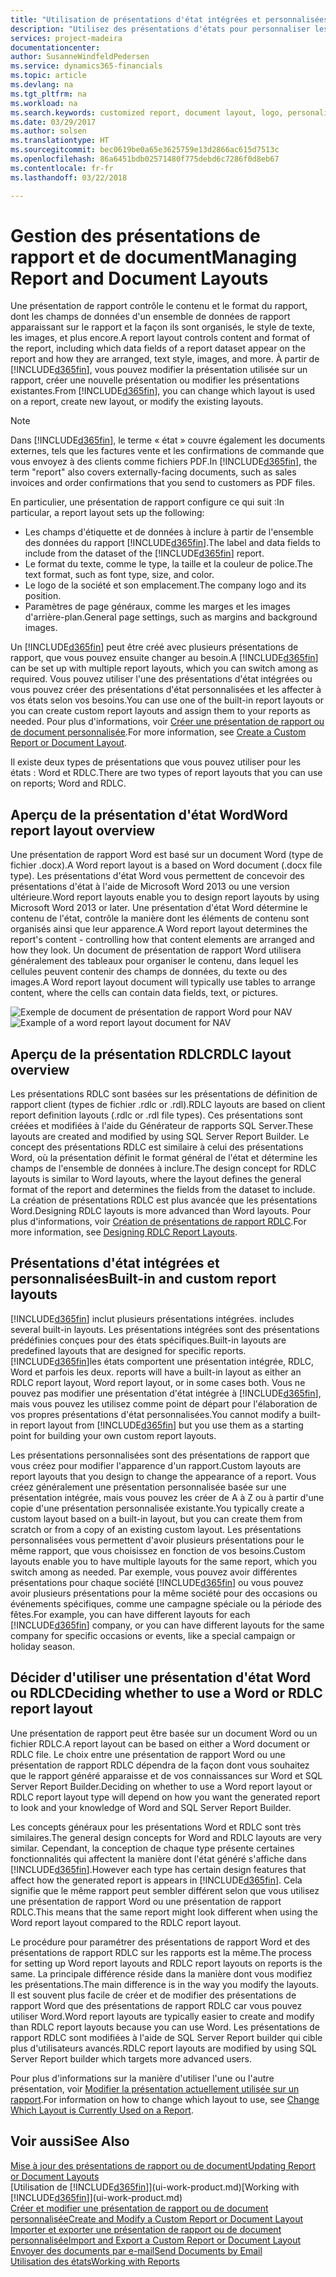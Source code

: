 ```yaml
---
title: "Utilisation de présentations d'état intégrées et personnalisées pour les états et les documents | Microsoft Docs"
description: "Utilisez des présentations d'états pour personnaliser les documents, par exemple, pour personnaliser la police, le logo, ou la mise en page des fichiers PDF que vous envoyez aux clients."
services: project-madeira
documentationcenter: 
author: SusanneWindfeldPedersen
ms.service: dynamics365-financials
ms.topic: article
ms.devlang: na
ms.tgt_pltfrm: na
ms.workload: na
ms.search.keywords: customized report, document layout, logo, personalize
ms.date: 03/29/2017
ms.author: solsen
ms.translationtype: HT
ms.sourcegitcommit: bec0619be0a65e3625759e13d2866ac615d7513c
ms.openlocfilehash: 86a6451bdb02571480f775debd6c7286f0d8eb67
ms.contentlocale: fr-fr
ms.lasthandoff: 03/22/2018

---
```

# <a name="managing-report-and-document-layouts"></a><span data-ttu-id="ce5b5-103">Gestion des présentations de rapport et de document</span><span class="sxs-lookup"><span data-stu-id="ce5b5-103">Managing Report and Document Layouts</span></span>
<span data-ttu-id="ce5b5-104">Une présentation de rapport contrôle le contenu et le format du rapport, dont les champs de données d'un ensemble de données de rapport apparaissant sur le rapport et la façon ils sont organisés, le style de texte, les images, et plus encore.</span><span class="sxs-lookup"><span data-stu-id="ce5b5-104">A report layout controls content and format of the report, including which data fields of a report dataset appear on the report and how they are arranged, text style, images, and more.</span></span> <span data-ttu-id="ce5b5-105">À partir de [!INCLUDE[d365fin](includes/d365fin_md.md)], vous pouvez modifier la présentation utilisée sur un rapport, créer une nouvelle présentation ou modifier les présentations existantes.</span><span class="sxs-lookup"><span data-stu-id="ce5b5-105">From [!INCLUDE[d365fin](includes/d365fin_md.md)], you can change which layout is used on a report, create new layout, or modify the existing layouts.</span></span>

> [!NOTE]  
>   <span data-ttu-id="ce5b5-106">Dans [!INCLUDE[d365fin](includes/d365fin_md.md)], le terme « état » couvre également les documents externes, tels que les factures vente et les confirmations de commande que vous envoyez à des clients comme fichiers PDF.</span><span class="sxs-lookup"><span data-stu-id="ce5b5-106">In [!INCLUDE[d365fin](includes/d365fin_md.md)], the term "report" also covers externally-facing documents, such as sales invoices and order confirmations that you send to customers as PDF files.</span></span>

<span data-ttu-id="ce5b5-107">En particulier, une présentation de rapport configure ce qui suit :</span><span class="sxs-lookup"><span data-stu-id="ce5b5-107">In particular, a report layout sets up the following:</span></span>

* <span data-ttu-id="ce5b5-108">Les champs d'étiquette et de données à inclure à partir de l'ensemble des données du rapport [!INCLUDE[d365fin](includes/d365fin_md.md)].</span><span class="sxs-lookup"><span data-stu-id="ce5b5-108">The label and data fields to include from the dataset of the [!INCLUDE[d365fin](includes/d365fin_md.md)] report.</span></span>
* <span data-ttu-id="ce5b5-109">Le format du texte, comme le type, la taille et la couleur de police.</span><span class="sxs-lookup"><span data-stu-id="ce5b5-109">The text format, such as font type, size, and color.</span></span>
* <span data-ttu-id="ce5b5-110">Le logo de la société et son emplacement.</span><span class="sxs-lookup"><span data-stu-id="ce5b5-110">The company logo and its position.</span></span>
* <span data-ttu-id="ce5b5-111">Paramètres de page généraux, comme les marges et les images d'arrière-plan.</span><span class="sxs-lookup"><span data-stu-id="ce5b5-111">General page settings, such as margins and background images.</span></span>

<span data-ttu-id="ce5b5-112">Un [!INCLUDE[d365fin](includes/d365fin_md.md)] peut être créé avec plusieurs présentations de rapport, que vous pouvez ensuite changer au besoin.</span><span class="sxs-lookup"><span data-stu-id="ce5b5-112">A [!INCLUDE[d365fin](includes/d365fin_md.md)] can be set up with multiple report layouts, which you can switch among as required.</span></span> <span data-ttu-id="ce5b5-113">Vous pouvez utiliser l'une des présentations d'état intégrées ou vous pouvez créer des présentations d'état personnalisées et les affecter à vos états selon vos besoins.</span><span class="sxs-lookup"><span data-stu-id="ce5b5-113">You can use one of the built-in report layouts or you can create custom report layouts and assign them to your reports as needed.</span></span> <span data-ttu-id="ce5b5-114">Pour plus d'informations, voir [Créer une présentation de rapport ou de document personnalisée](ui-how-create-custom-report-layout.md).</span><span class="sxs-lookup"><span data-stu-id="ce5b5-114">For more information, see [Create a Custom Report or Document Layout](ui-how-create-custom-report-layout.md).</span></span>

<span data-ttu-id="ce5b5-115">Il existe deux types de présentations que vous pouvez utiliser pour les états : Word et RDLC.</span><span class="sxs-lookup"><span data-stu-id="ce5b5-115">There are two types of report layouts that you can use on reports; Word and RDLC.</span></span>

## <a name="word-report-layout-overview"></a><span data-ttu-id="ce5b5-116">Aperçu de la présentation d'état Word</span><span class="sxs-lookup"><span data-stu-id="ce5b5-116">Word report layout overview</span></span>
<span data-ttu-id="ce5b5-117">Une présentation de rapport Word est basé sur un document Word (type de fichier .docx).</span><span class="sxs-lookup"><span data-stu-id="ce5b5-117">A Word report layout is a based on Word document (.docx file type).</span></span> <span data-ttu-id="ce5b5-118">Les présentations d'état Word vous permettent de concevoir des présentations d'état à l'aide de Microsoft Word 2013 ou une version ultérieure.</span><span class="sxs-lookup"><span data-stu-id="ce5b5-118">Word report layouts enable you to design report layouts by using Microsoft Word 2013 or later.</span></span> <span data-ttu-id="ce5b5-119">Une présentation d'état Word détermine le contenu de l'état, contrôle la manière dont les éléments de contenu sont organisés ainsi que leur apparence.</span><span class="sxs-lookup"><span data-stu-id="ce5b5-119">A Word report layout determines the report's content - controlling how that content elements are arranged and how they look.</span></span> <span data-ttu-id="ce5b5-120">Un document de présentation de rapport Word utilisera généralement des tableaux pour organiser le contenu, dans lequel les cellules peuvent contenir des champs de données, du texte ou des images.</span><span class="sxs-lookup"><span data-stu-id="ce5b5-120">A Word report layout document will typically use tables to arrange content, where the cells can contain data fields, text, or pictures.</span></span>

 <span data-ttu-id="ce5b5-121">![Exemple de document de présentation de rapport Word pour NAV](media/nav_wordreportlayout_edit_in_word_example.png "NAV_WordReportLayout_Edit_In_Word_Example")</span><span class="sxs-lookup"><span data-stu-id="ce5b5-121">![Example of a word report layout document for NAV](media/nav_wordreportlayout_edit_in_word_example.png "NAV_WordReportLayout_Edit_In_Word_Example")</span></span>  

## <a name="rdlc-layout-overview"></a><span data-ttu-id="ce5b5-122">Aperçu de la présentation RDLC</span><span class="sxs-lookup"><span data-stu-id="ce5b5-122">RDLC layout overview</span></span>
<span data-ttu-id="ce5b5-123">Les présentations RDLC sont basées sur les présentations de définition de rapport client (types de fichier .rdlc or .rdl).</span><span class="sxs-lookup"><span data-stu-id="ce5b5-123">RDLC layouts are based on client report definition layouts (.rdlc or .rdl file types).</span></span> <span data-ttu-id="ce5b5-124">Ces présentations sont créées et modifiées à l'aide du Générateur de rapports SQL Server.</span><span class="sxs-lookup"><span data-stu-id="ce5b5-124">These layouts are created and modified by using SQL Server Report Builder.</span></span> <span data-ttu-id="ce5b5-125">Le concept des présentations RDLC est similaire à celui des présentations Word, où la présentation définit le format général de l'état et détermine les champs de l'ensemble de données à inclure.</span><span class="sxs-lookup"><span data-stu-id="ce5b5-125">The design concept for RDLC layouts is similar to Word layouts, where the layout defines the general format of the report and determines the fields from the dataset to include.</span></span> <span data-ttu-id="ce5b5-126">La création de présentations RDLC est plus avancée que les présentations Word.</span><span class="sxs-lookup"><span data-stu-id="ce5b5-126">Designing RDLC layouts is more advanced than Word layouts.</span></span> <span data-ttu-id="ce5b5-127">Pour plus d'informations, voir [Création de présentations de rapport RDLC](/dynamics-nav/Designing-RDLC-Report-Layouts).</span><span class="sxs-lookup"><span data-stu-id="ce5b5-127">For more information, see [Designing RDLC Report Layouts](/dynamics-nav/Designing-RDLC-Report-Layouts).</span></span>

## <a name="built-in-and-custom-report-layouts"></a><span data-ttu-id="ce5b5-128">Présentations d'état intégrées et personnalisées</span><span class="sxs-lookup"><span data-stu-id="ce5b5-128">Built-in and custom report layouts</span></span>
[!INCLUDE[d365fin](includes/d365fin_md.md)]<span data-ttu-id="ce5b5-129"> inclut plusieurs présentations intégrées.</span><span class="sxs-lookup"><span data-stu-id="ce5b5-129"> includes several built-in layouts.</span></span> <span data-ttu-id="ce5b5-130">Les présentations intégrées sont des présentations prédéfinies conçues pour des états spécifiques.</span><span class="sxs-lookup"><span data-stu-id="ce5b5-130">Built-in layouts are predefined layouts that are designed for specific reports.</span></span> [!INCLUDE[d365fin](includes/d365fin_md.md)]<span data-ttu-id="ce5b5-131">les états comportent une présentation intégrée, RDLC, Word et parfois les deux.</span><span class="sxs-lookup"><span data-stu-id="ce5b5-131"> reports will have a built-in layout as either an RDLC report layout, Word report layout, or in some cases both.</span></span> <span data-ttu-id="ce5b5-132">Vous ne pouvez pas modifier une présentation d'état intégrée à [!INCLUDE[d365fin](includes/d365fin_md.md)], mais vous pouvez les utilisez comme point de départ pour l'élaboration de vos propres présentations d'état personnalisées.</span><span class="sxs-lookup"><span data-stu-id="ce5b5-132">You cannot modify a built-in report layout from [!INCLUDE[d365fin](includes/d365fin_md.md)] but you use them as a starting point for building your own custom report layouts.</span></span>

<span data-ttu-id="ce5b5-133">Les présentations personnalisées sont des présentations de rapport que vous créez pour modifier l'apparence d'un rapport.</span><span class="sxs-lookup"><span data-stu-id="ce5b5-133">Custom layouts are report layouts that you design to change the appearance of a report.</span></span> <span data-ttu-id="ce5b5-134">Vous créez généralement une présentation personnalisée basée sur une présentation intégrée, mais vous pouvez les créer de A à Z ou à partir d'une copie d'une présentation personnalisée existante.</span><span class="sxs-lookup"><span data-stu-id="ce5b5-134">You typically create a custom layout based on a built-in layout, but you can create them from scratch or from a copy of an existing custom layout.</span></span> <span data-ttu-id="ce5b5-135">Les présentations personnalisées vous permettent d'avoir plusieurs présentations pour le même rapport, que vous choisissez en fonction de vos besoins.</span><span class="sxs-lookup"><span data-stu-id="ce5b5-135">Custom layouts enable you to have multiple layouts for the same report, which you switch among as needed.</span></span> <span data-ttu-id="ce5b5-136">Par exemple, vous pouvez avoir différentes présentations pour chaque société [!INCLUDE[d365fin](includes/d365fin_md.md)] ou vous pouvez avoir plusieurs présentations pour la même société pour des occasions ou événements spécifiques, comme une campagne spéciale ou la période des fêtes.</span><span class="sxs-lookup"><span data-stu-id="ce5b5-136">For example, you can have different layouts for each [!INCLUDE[d365fin](includes/d365fin_md.md)] company, or you can have different layouts for the same company for specific occasions or events, like a special campaign or holiday season.</span></span>

## <a name="deciding-whether-to-use-a-word-or-rdlc-report-layout"></a><span data-ttu-id="ce5b5-137">Décider d'utiliser une présentation d'état Word ou RDLC</span><span class="sxs-lookup"><span data-stu-id="ce5b5-137">Deciding whether to use a Word or RDLC report layout</span></span>
<span data-ttu-id="ce5b5-138">Une présentation de rapport peut être basée sur un document Word ou un fichier RDLC.</span><span class="sxs-lookup"><span data-stu-id="ce5b5-138">A report layout can be based on either a Word document or RDLC file.</span></span> <span data-ttu-id="ce5b5-139">Le choix entre une présentation de rapport Word ou une présentation de rapport RDLC dépendra de la façon dont vous souhaitez que le rapport généré apparaisse et de vos connaissances sur Word et SQL Server Report Builder.</span><span class="sxs-lookup"><span data-stu-id="ce5b5-139">Deciding on whether to use a Word report layout or RDLC report layout type will depend on how you want the generated report to look and your knowledge of Word and SQL Server Report Builder.</span></span>

<span data-ttu-id="ce5b5-140">Les concepts généraux pour les présentations Word et RDLC sont très similaires.</span><span class="sxs-lookup"><span data-stu-id="ce5b5-140">The general design concepts for Word and RDLC layouts are very similar.</span></span> <span data-ttu-id="ce5b5-141">Cependant, la conception de chaque type présente certaines fonctionnalités qui affectent la manière dont l'état généré s'affiche dans [!INCLUDE[d365fin](includes/d365fin_md.md)].</span><span class="sxs-lookup"><span data-stu-id="ce5b5-141">However each type has certain design features that affect how the generated report is appears in [!INCLUDE[d365fin](includes/d365fin_md.md)].</span></span> <span data-ttu-id="ce5b5-142">Cela signifie que le même rapport peut sembler différent selon que vous utilisez une présentation de rapport Word ou une présentation de rapport RDLC.</span><span class="sxs-lookup"><span data-stu-id="ce5b5-142">This means that the same report might look different when using the Word report layout compared to the RDLC report layout.</span></span>

<span data-ttu-id="ce5b5-143">Le procédure pour paramétrer des présentations de rapport Word et des présentations de rapport RDLC sur les rapports est la même.</span><span class="sxs-lookup"><span data-stu-id="ce5b5-143">The process for setting up Word report layouts and RDLC report layouts on reports is the same.</span></span> <span data-ttu-id="ce5b5-144">La principale différence réside dans la manière dont vous modifiez les présentations.</span><span class="sxs-lookup"><span data-stu-id="ce5b5-144">The main difference is in the way you modify the layouts.</span></span> <span data-ttu-id="ce5b5-145">Il est souvent plus facile de créer et de modifier des présentations de rapport Word que des présentations de rapport RDLC car vous pouvez utiliser Word.</span><span class="sxs-lookup"><span data-stu-id="ce5b5-145">Word report layouts are typically easier to create and modify than RDLC report layouts because you can use Word.</span></span> <span data-ttu-id="ce5b5-146">Les présentations de rapport RDLC sont modifiées à l'aide de SQL Server Report builder qui cible plus d'utilisateurs avancés.</span><span class="sxs-lookup"><span data-stu-id="ce5b5-146">RDLC report layouts are modified by using SQL Server Report builder which targets more advanced users.</span></span>

<span data-ttu-id="ce5b5-147">Pour plus d'informations sur la manière d'utiliser l'une ou l'autre présentation, voir [Modifier la présentation actuellement utilisée sur un rapport](ui-how-change-layout-currently-used-report.md).</span><span class="sxs-lookup"><span data-stu-id="ce5b5-147">For information on how to change which layout to use, see [Change Which Layout is Currently Used on a Report](ui-how-change-layout-currently-used-report.md).</span></span>

## <a name="see-also"></a><span data-ttu-id="ce5b5-148">Voir aussi</span><span class="sxs-lookup"><span data-stu-id="ce5b5-148">See Also</span></span>
[<span data-ttu-id="ce5b5-149">Mise à jour des présentations de rapport ou de document</span><span class="sxs-lookup"><span data-stu-id="ce5b5-149">Updating Report or Document Layouts</span></span>](ui-update-report-layouts.md)  
<span data-ttu-id="ce5b5-150">[Utilisation de [!INCLUDE[d365fin](includes/d365fin_md.md)]](ui-work-product.md)</span><span class="sxs-lookup"><span data-stu-id="ce5b5-150">[Working with [!INCLUDE[d365fin](includes/d365fin_md.md)]](ui-work-product.md)</span></span>  
[<span data-ttu-id="ce5b5-151">Créer et modifier une présentation de rapport ou de document personnalisée</span><span class="sxs-lookup"><span data-stu-id="ce5b5-151">Create and Modify a Custom Report or Document Layout</span></span>](ui-how-create-custom-report-layout.md)  
[<span data-ttu-id="ce5b5-152">Importer et exporter une présentation de rapport ou de document personnalisée</span><span class="sxs-lookup"><span data-stu-id="ce5b5-152">Import and Export a Custom Report or Document Layout</span></span>](ui-how-import-and-export-report-layout.md)  
[<span data-ttu-id="ce5b5-153">Envoyer des documents par e-mail</span><span class="sxs-lookup"><span data-stu-id="ce5b5-153">Send Documents by Email</span></span>](ui-how-send-documents-email.md)  
[<span data-ttu-id="ce5b5-154">Utilisation des états</span><span class="sxs-lookup"><span data-stu-id="ce5b5-154">Working with Reports</span></span>](ui-work-report.md)  

